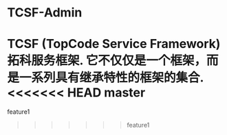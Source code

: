 # TCSF-Admin
TCSF (TopCode Service Framework) 拓科服务框架. 它不仅仅是一个框架，而是一系列具有继承特性的框架的集合.
<<<<<<< HEAD
master
=======
feature1
>>>>>>> feature1
